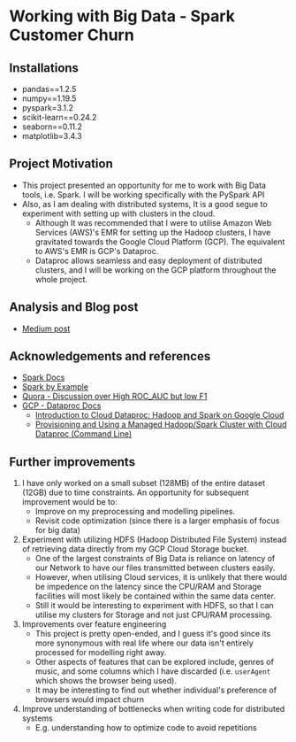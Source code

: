 # Working with Big Data - Spark Customer Churn

## Installations
- pandas==1.2.5
- numpy==1.19.5
- pyspark=3.1.2
- scikit-learn==0.24.2
- seaborn==0.11.2
- matplotlib=3.4.3

## Project Motivation
- This project presented an opportunity for me to work with Big Data tools, i.e. Spark. I will be working specifically with the PySpark API
- Also, as I am dealing with distributed systems, It is a good segue to experiment with setting up with clusters in the cloud.
  - Although It was recommended that I were to utilise Amazon Web Services (AWS)'s EMR for setting up the Hadoop clusters, I have gravitated towards the Google Cloud Platform (GCP). The equivalent to AWS's EMR is GCP's Dataproc.
  - Dataproc allows seamless and easy deployment of distributed clusters, and I will be working on the GCP platform throughout the whole project.

## Analysis and Blog post
- [Medium post](https://medium.com/@jiaren.kjr/sparkify-customer-churn-7e0041106cd8)

## Acknowledgements and references
- [Spark Docs](https://spark.apache.org/docs/3.1.1/)
- [Spark by Example](https://sparkbyexamples.com/)
- [Quora - Discussion over High ROC_AUC but low F1](https://www.quora.com/What-does-it-mean-to-have-high-AUC-but-low-F1-score)
- [GCP - Dataproc Docs](https://cloud.google.com/dataproc/docs)
  - [Introduction to Cloud Dataproc: Hadoop and Spark on Google Cloud](https://www.cloudskillsboost.google/focuses/672?catalog_rank=%7B%22rank%22%3A2%2C%22num_filters%22%3A0%2C%22has_search%22%3Atrue%7D&parent=catalog&search_id=16800999)
  - [Provisioning and Using a Managed Hadoop/Spark Cluster with Cloud Dataproc (Command Line)](https://www.cloudskillsboost.google/focuses/3398?catalog_rank=%7B%22rank%22%3A3%2C%22num_filters%22%3A0%2C%22has_search%22%3Atrue%7D&parent=catalog&search_id=16800999)

## Further improvements
1. I have only worked on a small subset (128MB) of the entire dataset (12GB) due to time constraints. An opportunity for subsequent improvement would be to:
    - Improve on my preprocessing and modelling pipelines.
    - Revisit code optimization (since there is a larger emphasis of focus for big data)
2. Experiment with utilizing HDFS (Hadoop Distributed File System) instead of retrieving data directly from my GCP Cloud Storage bucket.
    - One of the largest constraints of Big Data is reliance on latency of our Network to have our files transmitted between clusters easily. 
    - However, when utilising Cloud services, it is unlikely that there would be impedence on the latency since the CPU/RAM and Storage facilities will most likely be contained within the same data center.
    - Still it would be interesting to experiment with HDFS, so that I can utilise my clusters for Storage and not just CPU/RAM processing.
3. Improvements over feature engineering
    - This project is pretty open-ended, and I guess it's good since its more synonymous with real life where our data isn't entirely processed for modelling right away.
    - Other aspects of features that can be explored include, genres of music, and some columns which I have discarded (i.e. `userAgent` which shows the browser being used).
    - It may be interesting to find out whether individual's preference of browsers would impact churn
4. Improve understanding of bottlenecks when writing code for distributed systems
    - E.g. understanding how to optimize code to avoid repetitions
